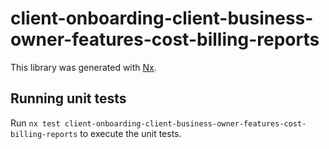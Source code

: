 # client-onboarding-client-business-owner-features-cost-billing-reports

This library was generated with [Nx](https://nx.dev).

## Running unit tests

Run `nx test client-onboarding-client-business-owner-features-cost-billing-reports` to execute the unit tests.

